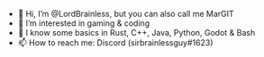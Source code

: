- 👋 Hi, I’m @LordBrainless, but you can also call me MarGIT
- 👀 I’m interested in gaming & coding
- 🌱 I know some basics in Rust, C++, Java, Python, Godot & Bash
- 📫 How to reach me: Discord (sirbrainlessguy#1623)
